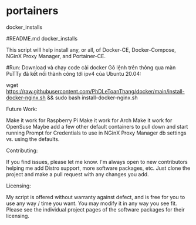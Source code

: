 # portainers
docker_installs


#README.md docker_installs

This script will help install any, or all, of Docker-CE, Docker-Compose, NGinX Proxy Manager, and Portainer-CE.

#Run: Download và chạy code cài docker Gõ lệnh trên thông qua màn PuTTy đã kết nối thành công tới ipv4 của Ubuntu 20.04:

wget https://raw.githubusercontent.com/PhDLeToanThang/docker/main/install-docker-nginx.sh && sudo bash install-docker-nginx.sh

Future Work:

Make it work for Raspberry Pi
Make it work for Arch
Make it work for OpenSuse
Maybe add a few other default containers to pull down and start running
Prompt for Credentials to use in NGinX Proxy Manager db settings vs. using the defaults.

Contributing:

If you find issues, please let me know. I'm always open to new contributors helping me add Distro support, more software packages, etc. Just clone the project and make a pull request with any changes you add.

Licensing:

My script is offered without warranty against defect, and is free for you to use any way / time you want. You may modify it in any way you see fit. Please see the individual project pages of the software packages for their licensing.

